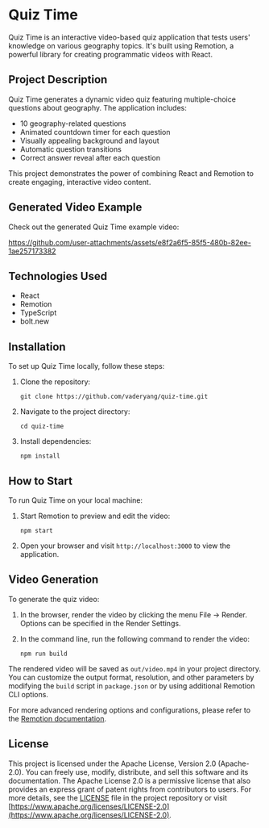 # Quiz Time

Quiz Time is an interactive video-based quiz application that tests users' knowledge on various geography topics. It's built using Remotion, a powerful library for creating programmatic videos with React.

## Project Description

Quiz Time generates a dynamic video quiz featuring multiple-choice questions about geography. The application includes:

- 10 geography-related questions
- Animated countdown timer for each question
- Visually appealing background and layout
- Automatic question transitions
- Correct answer reveal after each question

This project demonstrates the power of combining React and Remotion to create engaging, interactive video content.

## Generated Video Example 

Check out the generated Quiz Time example video:

https://github.com/user-attachments/assets/e8f2a6f5-85f5-480b-82ee-1ae257173382


## Technologies Used

- React
- Remotion
- TypeScript
- bolt.new 

## Installation

To set up Quiz Time locally, follow these steps:

1. Clone the repository:
   ```
   git clone https://github.com/vaderyang/quiz-time.git
   ```

2. Navigate to the project directory:
   ```
   cd quiz-time
   ```

3. Install dependencies:
   ```
   npm install
   ```

## How to Start

To run Quiz Time on your local machine:

1. Start Remotion to preview and edit the video:
   ```
   npm start
   ```

2. Open your browser and visit `http://localhost:3000` to view the application.


## Video Generation

To generate the quiz video:

1. In the browser, render the video by clicking the menu File -> Render.
   Options can be specified in the Render Settings.

2. In the command line, run the following command to render the video:
   ```
   npm run build
   ```
The rendered video will be saved as `out/video.mp4` in your project directory.
You can customize the output format, resolution, and other parameters by modifying the `build` script in `package.json` or by using additional Remotion CLI options.

For more advanced rendering options and configurations, please refer to the [Remotion documentation](https://www.remotion.dev/docs/).


## License

This project is licensed under the Apache License, Version 2.0 (Apache-2.0). You can freely use, modify, distribute, and sell this software and its documentation. The Apache License 2.0 is a permissive license that also provides an express grant of patent rights from contributors to users. For more details, see the [LICENSE](LICENSE) file in the project repository or visit [https://www.apache.org/licenses/LICENSE-2.0](https://www.apache.org/licenses/LICENSE-2.0).
